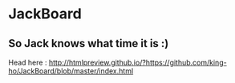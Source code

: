 # JackBoard
## So Jack knows what time it is :)

Head here : http://htmlpreview.github.io/?https://github.com/king-ho/JackBoard/blob/master/index.html